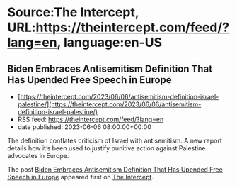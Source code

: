 # Source:The Intercept, URL:https://theintercept.com/feed/?lang=en, language:en-US

## Biden Embraces Antisemitism Definition That Has Upended Free Speech in Europe
 - [https://theintercept.com/2023/06/06/antisemitism-definition-israel-palestine/](https://theintercept.com/2023/06/06/antisemitism-definition-israel-palestine/)
 - RSS feed: https://theintercept.com/feed/?lang=en
 - date published: 2023-06-06 08:00:00+00:00

<p>The definition conflates criticism of Israel with antisemitism. A new report details how it’s been used to justify punitive action against Palestine advocates in Europe.</p>
<p>The post <a href="https://theintercept.com/2023/06/06/antisemitism-definition-israel-palestine/" rel="nofollow">Biden Embraces Antisemitism Definition That Has Upended Free Speech in Europe</a> appeared first on <a href="https://theintercept.com" rel="nofollow">The Intercept</a>.</p>


